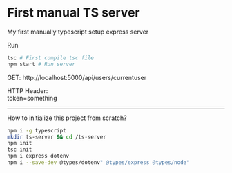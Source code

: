 # First manual TS server

My first manually typescript setup express server  

Run

```bash
tsc # First compile tsc file
npm start # Run server
```

GET:
http://localhost:5000/api/users/currentuser

HTTP Header:  
token=something

---

How to initialize this project from scratch?  

```bash
npm i -g typescript
mkdir ts-server && cd /ts-server
npm init
tsc init
npm i express dotenv
npm i --save-dev @types/dotenv" @types/express @types/node"
```
